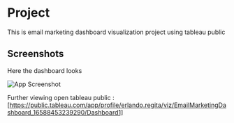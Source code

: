 
# Project 

This is email marketing dashboard visualization project using tableau public


## Screenshots
Here the dashboard looks

![App Screenshot](https://drive.google.com/file/d/1GXqt-45vxwyjuGo6ORWuJ9qnpPj1y2GD/view?usp=sharing)

Further viewing open tableau public : [https://public.tableau.com/app/profile/erlando.regita/viz/EmailMarketingDashboard_16588453239290/Dashboard1]
